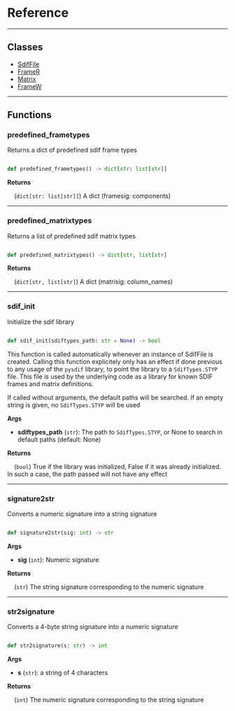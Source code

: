 # Reference


----------


## Classes

* [SdifFile](classes/SdifFile.md)
* [FrameR](classes/FrameR.md)
* [Matrix](classes/Matrix.md)
* [FrameW](classes/FrameW.md)


----------


## Functions

### predefined\_frametypes


Returns a dict of predefined sdif frame types


```python

def predefined_frametypes() -> dict[str: list[str]]

```



**Returns**

&nbsp;&nbsp;&nbsp;&nbsp;(`dict[str: list[str]]`) A dict (framesig: components)

----------

### predefined\_matrixtypes


Returns a list of predefined sdif matrix types


```python

def predefined_matrixtypes() -> dict[str, list[str]

```



**Returns**

&nbsp;&nbsp;&nbsp;&nbsp;(`dict[str, list[str]`) A dict (matrisig: column_names)

----------

### sdif\_init


Initialize the sdif library


```python

def sdif_init(sdiftypes_path: str = None) -> bool

```


This function is called automatically whenever an instance of
SdifFile is created. Calling this function explicitely only has an
effect if done previous to any usage of the `pysdif` library, to 
point the library to a `SdifTypes.STYP` file. This file is used
by the underlying code as a library for known SDIF frames and matrix
definitions. 

If called without arguments, the default paths will be searched. If an empty 
string is given, no `SdifTypes.STYP` will be used



**Args**

* **sdiftypes_path** (`str`): The path to `SdifTypes.STYP`, or None to search
    in default paths (default: None)

**Returns**

&nbsp;&nbsp;&nbsp;&nbsp;(`bool`) True if the library was initialized, False if it was already initialized. In such a case, the path passed will not have any effect

----------

### signature2str


Converts a numeric signature into a string signature


```python

def signature2str(sig: int) -> str

```



**Args**

* **sig** (`int`): Numeric signature

**Returns**

&nbsp;&nbsp;&nbsp;&nbsp;(`str`) The string signature corresponding to the numeric signature

----------

### str2signature


Converts a 4-byte string signature into a numeric signature


```python

def str2signature(s: str) -> int

```



**Args**

* **s** (`str`): a string of 4 characters

**Returns**

&nbsp;&nbsp;&nbsp;&nbsp;(`int`) The numeric signature corresponding to the string signature
